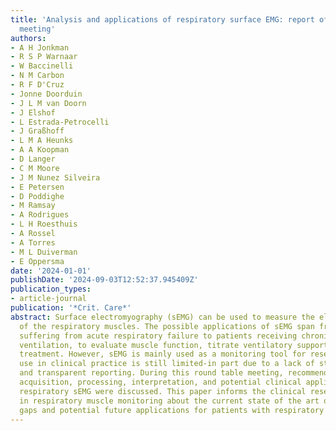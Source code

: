 ```yaml
---
title: 'Analysis and applications of respiratory surface EMG: report of a round table
  meeting'
authors:
- A H Jonkman
- R S P Warnaar
- W Baccinelli
- N M Carbon
- R F D'Cruz
- Jonne Doorduin
- J L M van Doorn
- J Elshof
- L Estrada-Petrocelli
- J Graßhoff
- L M A Heunks
- A A Koopman
- D Langer
- C M Moore
- J M Nunez Silveira
- E Petersen
- D Poddighe
- M Ramsay
- A Rodrigues
- L H Roesthuis
- A Rossel
- A Torres
- M L Duiverman
- E Oppersma
date: '2024-01-01'
publishDate: '2024-09-03T12:52:37.945409Z'
publication_types:
- article-journal
publication: '*Crit. Care*'
abstract: Surface electromyography (sEMG) can be used to measure the electrical activity
  of the respiratory muscles. The possible applications of sEMG span from patients
  suffering from acute respiratory failure to patients receiving chronic home mechanical
  ventilation, to evaluate muscle function, titrate ventilatory support and guide
  treatment. However, sEMG is mainly used as a monitoring tool for research and its
  use in clinical practice is still limited-in part due to a lack of standardization
  and transparent reporting. During this round table meeting, recommendations on data
  acquisition, processing, interpretation, and potential clinical applications of
  respiratory sEMG were discussed. This paper informs the clinical researcher interested
  in respiratory muscle monitoring about the current state of the art on sEMG, knowledge
  gaps and potential future applications for patients with respiratory failure.
---
```

